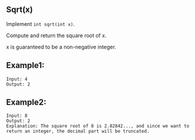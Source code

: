 ## Sqrt(x)

Implement `int sqrt(int x)`.

Compute and return the square root of x.

x is guaranteed to be a non-negative integer.

## Example1:
```
Input: 4
Output: 2
```

## Example2:
```
Input: 8
Output: 2
Explanation: The square root of 8 is 2.82842..., and since we want to return an integer, the decimal part will be truncated.
```